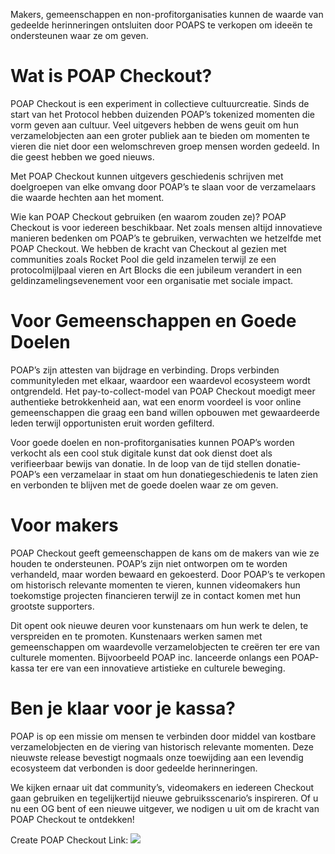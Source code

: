 
Makers, gemeenschappen en non-profitorganisaties kunnen de waarde van gedeelde herinneringen ontsluiten door POAPS te verkopen om ideeën te ondersteunen waar ze om geven.

# Wat is POAP Checkout?
POAP Checkout is een experiment in collectieve cultuurcreatie. Sinds de start van het Protocol hebben duizenden POAP’s tokenized momenten die vorm geven aan cultuur. Veel uitgevers hebben de wens geuit om hun verzamelobjecten aan een groter publiek aan te bieden om momenten te vieren die niet door een welomschreven groep mensen worden gedeeld. In die geest hebben we goed nieuws.

Met POAP Checkout kunnen uitgevers geschiedenis schrijven met doelgroepen van elke omvang door POAP’s te slaan voor de verzamelaars die waarde hechten aan het moment.

Wie kan POAP Checkout gebruiken (en waarom zouden ze)?
POAP Checkout is voor iedereen beschikbaar. Net zoals mensen altijd innovatieve manieren bedenken om POAP’s te gebruiken, verwachten we hetzelfde met POAP Checkout. We hebben de kracht van Checkout al gezien met communities zoals Rocket Pool die geld inzamelen terwijl ze een protocolmijlpaal vieren en Art Blocks die een jubileum verandert in een geldinzamelingsevenement voor een organisatie met sociale impact.


# Voor Gemeenschappen en Goede Doelen
POAP’s zijn attesten van bijdrage en verbinding. Drops verbinden communityleden met elkaar, waardoor een waardevol ecosysteem wordt ontgrendeld. Het pay-to-collect-model van POAP Checkout moedigt meer authentieke betrokkenheid aan, wat een enorm voordeel is voor online gemeenschappen die graag een band willen opbouwen met gewaardeerde leden terwijl opportunisten eruit worden gefilterd.

Voor goede doelen en non-profitorganisaties kunnen POAP’s worden verkocht als een cool stuk digitale kunst dat ook dienst doet als verifieerbaar bewijs van donatie. In de loop van de tijd stellen donatie-POAP’s een verzamelaar in staat om hun donatiegeschiedenis te laten zien en verbonden te blijven met de goede doelen waar ze om geven.

# Voor makers
POAP Checkout geeft gemeenschappen de kans om de makers van wie ze houden te ondersteunen. POAP’s zijn niet ontworpen om te worden verhandeld, maar worden bewaard en gekoesterd. Door POAP’s te verkopen om historisch relevante momenten te vieren, kunnen videomakers hun toekomstige projecten financieren terwijl ze in contact komen met hun grootste supporters.

Dit opent ook nieuwe deuren voor kunstenaars om hun werk te delen, te verspreiden en te promoten. Kunstenaars werken samen met gemeenschappen om waardevolle verzamelobjecten te creëren ter ere van culturele momenten. Bijvoorbeeld POAP inc. lanceerde onlangs een POAP-kassa ter ere van een innovatieve artistieke en culturele beweging.

# Ben je klaar voor je kassa?
POAP is op een missie om mensen te verbinden door middel van kostbare verzamelobjecten en de viering van historisch relevante momenten. Deze nieuwste release bevestigt nogmaals onze toewijding aan een levendig ecosysteem dat verbonden is door gedeelde herinneringen.

We kijken ernaar uit dat community’s, videomakers en iedereen Checkout gaan gebruiken en tegelijkertijd nieuwe gebruiksscenario’s inspireren. Of u nu een OG bent of een nieuwe uitgever, we nodigen u uit om de kracht van POAP Checkout te ontdekken!

Create POAP Checkout Link: ![](https://checkout.poap.xyz/admin/create)
